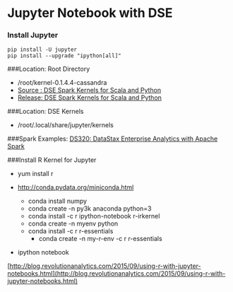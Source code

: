 Jupyter Notebook with DSE
=========================

### Install Jupyter
```
pip install -U jupyter
pip install --upgrade "ipython[all]"
```

###Location: Root Directory
* /root/kernel-0.1.4.4-cassandra
* [Source : DSE Spark Kernels for Scala and Python](https://github.com/slowenthal/spark-kernel)
* [Release: DSE Spark Kernels for Scala and Python](https://github.com/slowenthal/spark-kernel/releases)

###Location: DSE Kernels
* /root/.local/share/jupyter/kernels

###Spark Examples:
[DS320: DataStax Enterprise Analytics with Apache Spark](https://academy.datastax.com/courses/getting-started-apache-spark)

###Install R Kernel for Jupyter
* yum install r

* http://conda.pydata.org/miniconda.html
  * conda install numpy
  * conda create -n py3k anaconda python=3
  * conda install -c r ipython-notebook r-irkernel
  * conda create -n myenv python
  * conda install -c r r-essentials
    * conda create -n my-r-env -c r r-essentials

* ipython notebook

[http://blog.revolutionanalytics.com/2015/09/using-r-with-jupyter-notebooks.html](http://blog.revolutionanalytics.com/2015/09/using-r-with-jupyter-notebooks.html)
